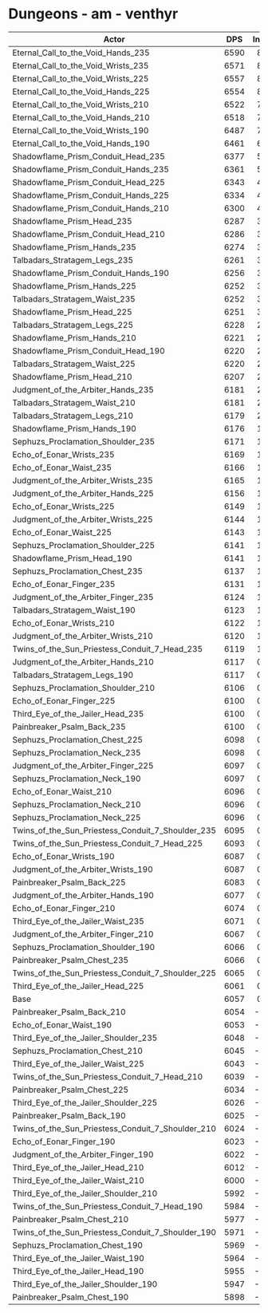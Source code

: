 # Dungeons - am - venthyr
| Actor | DPS | Increase |
|---|:---:|:---:|
|Eternal_Call_to_the_Void_Hands_235|6590|8.80%|
|Eternal_Call_to_the_Void_Wrists_235|6571|8.49%|
|Eternal_Call_to_the_Void_Wrists_225|6557|8.25%|
|Eternal_Call_to_the_Void_Hands_225|6554|8.21%|
|Eternal_Call_to_the_Void_Wrists_210|6522|7.68%|
|Eternal_Call_to_the_Void_Hands_210|6518|7.61%|
|Eternal_Call_to_the_Void_Wrists_190|6487|7.10%|
|Eternal_Call_to_the_Void_Hands_190|6461|6.67%|
|Shadowflame_Prism_Conduit_Head_235|6377|5.28%|
|Shadowflame_Prism_Conduit_Hands_235|6361|5.02%|
|Shadowflame_Prism_Conduit_Head_225|6343|4.72%|
|Shadowflame_Prism_Conduit_Hands_225|6334|4.57%|
|Shadowflame_Prism_Conduit_Hands_210|6300|4.01%|
|Shadowflame_Prism_Head_235|6287|3.80%|
|Shadowflame_Prism_Conduit_Head_210|6286|3.78%|
|Shadowflame_Prism_Hands_235|6274|3.58%|
|Talbadars_Stratagem_Legs_235|6261|3.37%|
|Shadowflame_Prism_Conduit_Hands_190|6256|3.29%|
|Shadowflame_Prism_Hands_225|6252|3.22%|
|Talbadars_Stratagem_Waist_235|6252|3.22%|
|Shadowflame_Prism_Head_225|6251|3.20%|
|Talbadars_Stratagem_Legs_225|6228|2.82%|
|Shadowflame_Prism_Hands_210|6221|2.71%|
|Shadowflame_Prism_Conduit_Head_190|6220|2.69%|
|Talbadars_Stratagem_Waist_225|6220|2.69%|
|Shadowflame_Prism_Head_210|6207|2.48%|
|Judgment_of_the_Arbiter_Hands_235|6181|2.05%|
|Talbadars_Stratagem_Waist_210|6181|2.05%|
|Talbadars_Stratagem_Legs_210|6179|2.01%|
|Shadowflame_Prism_Hands_190|6176|1.96%|
|Sephuzs_Proclamation_Shoulder_235|6171|1.88%|
|Echo_of_Eonar_Wrists_235|6169|1.85%|
|Echo_of_Eonar_Waist_235|6166|1.80%|
|Judgment_of_the_Arbiter_Wrists_235|6165|1.78%|
|Judgment_of_the_Arbiter_Hands_225|6156|1.63%|
|Echo_of_Eonar_Wrists_225|6149|1.52%|
|Judgment_of_the_Arbiter_Wrists_225|6144|1.44%|
|Echo_of_Eonar_Waist_225|6143|1.42%|
|Sephuzs_Proclamation_Shoulder_225|6141|1.39%|
|Shadowflame_Prism_Head_190|6141|1.39%|
|Sephuzs_Proclamation_Chest_235|6137|1.32%|
|Echo_of_Eonar_Finger_235|6131|1.22%|
|Judgment_of_the_Arbiter_Finger_235|6124|1.11%|
|Talbadars_Stratagem_Waist_190|6123|1.09%|
|Echo_of_Eonar_Wrists_210|6122|1.07%|
|Judgment_of_the_Arbiter_Wrists_210|6120|1.04%|
|Twins_of_the_Sun_Priestess_Conduit_7_Head_235|6119|1.02%|
|Judgment_of_the_Arbiter_Hands_210|6117|0.99%|
|Talbadars_Stratagem_Legs_190|6117|0.99%|
|Sephuzs_Proclamation_Shoulder_210|6106|0.81%|
|Echo_of_Eonar_Finger_225|6100|0.71%|
|Third_Eye_of_the_Jailer_Head_235|6100|0.71%|
|Painbreaker_Psalm_Back_235|6100|0.71%|
|Sephuzs_Proclamation_Chest_225|6098|0.68%|
|Sephuzs_Proclamation_Neck_235|6098|0.68%|
|Judgment_of_the_Arbiter_Finger_225|6097|0.66%|
|Sephuzs_Proclamation_Neck_190|6097|0.66%|
|Echo_of_Eonar_Waist_210|6096|0.64%|
|Sephuzs_Proclamation_Neck_210|6096|0.64%|
|Sephuzs_Proclamation_Neck_225|6096|0.64%|
|Twins_of_the_Sun_Priestess_Conduit_7_Shoulder_235|6095|0.63%|
|Twins_of_the_Sun_Priestess_Conduit_7_Head_225|6093|0.59%|
|Echo_of_Eonar_Wrists_190|6087|0.50%|
|Judgment_of_the_Arbiter_Wrists_190|6087|0.50%|
|Painbreaker_Psalm_Back_225|6083|0.43%|
|Judgment_of_the_Arbiter_Hands_190|6077|0.33%|
|Echo_of_Eonar_Finger_210|6074|0.28%|
|Third_Eye_of_the_Jailer_Waist_235|6071|0.23%|
|Judgment_of_the_Arbiter_Finger_210|6067|0.17%|
|Sephuzs_Proclamation_Shoulder_190|6066|0.15%|
|Painbreaker_Psalm_Chest_235|6066|0.15%|
|Twins_of_the_Sun_Priestess_Conduit_7_Shoulder_225|6065|0.13%|
|Third_Eye_of_the_Jailer_Head_225|6061|0.07%|
|Base|6057|0.00%|
|Painbreaker_Psalm_Back_210|6054|-0.05%|
|Echo_of_Eonar_Waist_190|6053|-0.07%|
|Third_Eye_of_the_Jailer_Shoulder_235|6048|-0.15%|
|Sephuzs_Proclamation_Chest_210|6045|-0.20%|
|Third_Eye_of_the_Jailer_Waist_225|6043|-0.23%|
|Twins_of_the_Sun_Priestess_Conduit_7_Head_210|6039|-0.30%|
|Painbreaker_Psalm_Chest_225|6034|-0.38%|
|Third_Eye_of_the_Jailer_Shoulder_225|6026|-0.51%|
|Painbreaker_Psalm_Back_190|6025|-0.53%|
|Twins_of_the_Sun_Priestess_Conduit_7_Shoulder_210|6024|-0.54%|
|Echo_of_Eonar_Finger_190|6023|-0.56%|
|Judgment_of_the_Arbiter_Finger_190|6022|-0.58%|
|Third_Eye_of_the_Jailer_Head_210|6012|-0.74%|
|Third_Eye_of_the_Jailer_Waist_210|6000|-0.94%|
|Third_Eye_of_the_Jailer_Shoulder_210|5992|-1.07%|
|Twins_of_the_Sun_Priestess_Conduit_7_Head_190|5984|-1.21%|
|Painbreaker_Psalm_Chest_210|5977|-1.32%|
|Twins_of_the_Sun_Priestess_Conduit_7_Shoulder_190|5971|-1.42%|
|Sephuzs_Proclamation_Chest_190|5969|-1.45%|
|Third_Eye_of_the_Jailer_Waist_190|5964|-1.54%|
|Third_Eye_of_the_Jailer_Head_190|5955|-1.68%|
|Third_Eye_of_the_Jailer_Shoulder_190|5947|-1.82%|
|Painbreaker_Psalm_Chest_190|5898|-2.63%|
